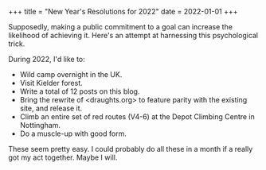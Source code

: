 +++
title = "New Year's Resolutions for 2022"
date = 2022-01-01
+++

Supposedly, making a public commitment to a goal can increase the likelihood of achieving it. Here's an attempt at harnessing this psychological trick.

During 2022, I'd like to:
- Wild camp overnight in the UK.
- Visit Kielder forest.
- Write a total of 12 posts on this blog.
- Bring the rewrite of <draughts.org> to feature parity with the existing site, and release it.
- Climb an entire set of red routes (V4-6) at the Depot Climbing Centre in Nottingham.
- Do a muscle-up with good form.

These seem pretty easy. I could probably do all these in a month if a really got my act together. Maybe I will.